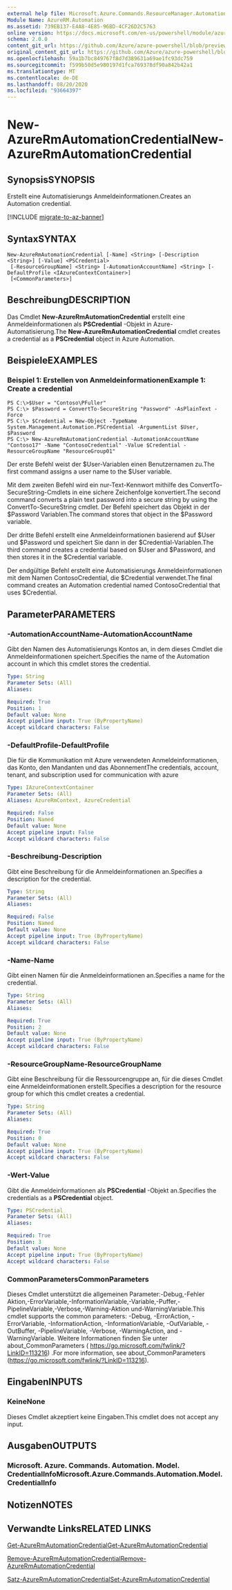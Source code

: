 ```yaml
---
external help file: Microsoft.Azure.Commands.ResourceManager.Automation.dll-Help.xml
Module Name: AzureRM.Automation
ms.assetid: 739EB137-E4A8-4E85-96BD-4CF26D2C5763
online version: https://docs.microsoft.com/en-us/powershell/module/azurerm.automation/new-azurermautomationcredential
schema: 2.0.0
content_git_url: https://github.com/Azure/azure-powershell/blob/preview/src/ResourceManager/Automation/Commands.Automation/help/New-AzureRMAutomationCredential.md
original_content_git_url: https://github.com/Azure/azure-powershell/blob/preview/src/ResourceManager/Automation/Commands.Automation/help/New-AzureRMAutomationCredential.md
ms.openlocfilehash: 59a1b7bc849767f8d7d389631a69ae1fc93dc759
ms.sourcegitcommit: f599b50d5e980197d1fca769378df90a842b42a1
ms.translationtype: MT
ms.contentlocale: de-DE
ms.lasthandoff: 08/20/2020
ms.locfileid: "93664397"
---
```

# <span data-ttu-id="89f11-101">New-AzureRmAutomationCredential</span><span class="sxs-lookup"><span data-stu-id="89f11-101">New-AzureRmAutomationCredential</span></span>

## <span data-ttu-id="89f11-102">Synopsis</span><span class="sxs-lookup"><span data-stu-id="89f11-102">SYNOPSIS</span></span>
<span data-ttu-id="89f11-103">Erstellt eine Automatisierungs Anmeldeinformationen.</span><span class="sxs-lookup"><span data-stu-id="89f11-103">Creates an Automation credential.</span></span>

[!INCLUDE [migrate-to-az-banner](../../includes/migrate-to-az-banner.md)]

## <span data-ttu-id="89f11-104">Syntax</span><span class="sxs-lookup"><span data-stu-id="89f11-104">SYNTAX</span></span>

```
New-AzureRmAutomationCredential [-Name] <String> [-Description <String>] [-Value] <PSCredential>
 [-ResourceGroupName] <String> [-AutomationAccountName] <String> [-DefaultProfile <IAzureContextContainer>]
 [<CommonParameters>]
```

## <span data-ttu-id="89f11-105">Beschreibung</span><span class="sxs-lookup"><span data-stu-id="89f11-105">DESCRIPTION</span></span>
<span data-ttu-id="89f11-106">Das Cmdlet **New-AzureRmAutomationCredential** erstellt eine Anmeldeinformationen als **PSCredential** -Objekt in Azure-Automatisierung.</span><span class="sxs-lookup"><span data-stu-id="89f11-106">The **New-AzureRmAutomationCredential** cmdlet creates a credential as a **PSCredential** object in Azure Automation.</span></span>

## <span data-ttu-id="89f11-107">Beispiele</span><span class="sxs-lookup"><span data-stu-id="89f11-107">EXAMPLES</span></span>

### <span data-ttu-id="89f11-108">Beispiel 1: Erstellen von Anmeldeinformationen</span><span class="sxs-lookup"><span data-stu-id="89f11-108">Example 1: Create a credential</span></span>
```
PS C:\>$User = "Contoso\PFuller"
PS C:\> $Password = ConvertTo-SecureString "Password" -AsPlainText -Force
PS C:\> $Credential = New-Object -TypeName System.Management.Automation.PSCredential -ArgumentList $User, $Password
PS C:\> New-AzureRmAutomationCredential -AutomationAccountName "Contoso17" -Name "ContosoCredential" -Value $Credential -ResourceGroupName "ResourceGroup01"
```

<span data-ttu-id="89f11-109">Der erste Befehl weist der $User-Variablen einen Benutzernamen zu.</span><span class="sxs-lookup"><span data-stu-id="89f11-109">The first command assigns a user name to the $User variable.</span></span>

<span data-ttu-id="89f11-110">Mit dem zweiten Befehl wird ein nur-Text-Kennwort mithilfe des ConvertTo-SecureString-Cmdlets in eine sichere Zeichenfolge konvertiert.</span><span class="sxs-lookup"><span data-stu-id="89f11-110">The second command converts a plain text password into a secure string by using the ConvertTo-SecureString cmdlet.</span></span>
<span data-ttu-id="89f11-111">Der Befehl speichert das Objekt in der $Password Variablen.</span><span class="sxs-lookup"><span data-stu-id="89f11-111">The command stores that object in the $Password variable.</span></span>

<span data-ttu-id="89f11-112">Der dritte Befehl erstellt eine Anmeldeinformationen basierend auf $User und $Password und speichert Sie dann in der $Credential-Variablen.</span><span class="sxs-lookup"><span data-stu-id="89f11-112">The third command creates a credential based on $User and $Password, and then stores it in the $Credential variable.</span></span>

<span data-ttu-id="89f11-113">Der endgültige Befehl erstellt eine Automatisierungs Anmeldeinformationen mit dem Namen ContosoCredential, die $Credential verwendet.</span><span class="sxs-lookup"><span data-stu-id="89f11-113">The final command creates an Automation credential named ContosoCredential that uses $Credential.</span></span>

## <span data-ttu-id="89f11-114">Parameter</span><span class="sxs-lookup"><span data-stu-id="89f11-114">PARAMETERS</span></span>

### <span data-ttu-id="89f11-115">-AutomationAccountName</span><span class="sxs-lookup"><span data-stu-id="89f11-115">-AutomationAccountName</span></span>
<span data-ttu-id="89f11-116">Gibt den Namen des Automatisierungs Kontos an, in dem dieses Cmdlet die Anmeldeinformationen speichert.</span><span class="sxs-lookup"><span data-stu-id="89f11-116">Specifies the name of the Automation account in which this cmdlet stores the credential.</span></span>

```yaml
Type: String
Parameter Sets: (All)
Aliases: 

Required: True
Position: 1
Default value: None
Accept pipeline input: True (ByPropertyName)
Accept wildcard characters: False
```

### <span data-ttu-id="89f11-117">-DefaultProfile</span><span class="sxs-lookup"><span data-stu-id="89f11-117">-DefaultProfile</span></span>
<span data-ttu-id="89f11-118">Die für die Kommunikation mit Azure verwendeten Anmeldeinformationen, das Konto, den Mandanten und das Abonnement</span><span class="sxs-lookup"><span data-stu-id="89f11-118">The credentials, account, tenant, and subscription used for communication with azure</span></span>

```yaml
Type: IAzureContextContainer
Parameter Sets: (All)
Aliases: AzureRmContext, AzureCredential

Required: False
Position: Named
Default value: None
Accept pipeline input: False
Accept wildcard characters: False
```

### <span data-ttu-id="89f11-119">-Beschreibung</span><span class="sxs-lookup"><span data-stu-id="89f11-119">-Description</span></span>
<span data-ttu-id="89f11-120">Gibt eine Beschreibung für die Anmeldeinformationen an.</span><span class="sxs-lookup"><span data-stu-id="89f11-120">Specifies a description for the credential.</span></span>

```yaml
Type: String
Parameter Sets: (All)
Aliases: 

Required: False
Position: Named
Default value: None
Accept pipeline input: True (ByPropertyName)
Accept wildcard characters: False
```

### <span data-ttu-id="89f11-121">-Name</span><span class="sxs-lookup"><span data-stu-id="89f11-121">-Name</span></span>
<span data-ttu-id="89f11-122">Gibt einen Namen für die Anmeldeinformationen an.</span><span class="sxs-lookup"><span data-stu-id="89f11-122">Specifies a name for the credential.</span></span>

```yaml
Type: String
Parameter Sets: (All)
Aliases: 

Required: True
Position: 2
Default value: None
Accept pipeline input: True (ByPropertyName)
Accept wildcard characters: False
```

### <span data-ttu-id="89f11-123">-ResourceGroupName</span><span class="sxs-lookup"><span data-stu-id="89f11-123">-ResourceGroupName</span></span>
<span data-ttu-id="89f11-124">Gibt eine Beschreibung für die Ressourcengruppe an, für die dieses Cmdlet eine Anmeldeinformationen erstellt.</span><span class="sxs-lookup"><span data-stu-id="89f11-124">Specifies a description for the resource group for which this cmdlet creates a credential.</span></span>

```yaml
Type: String
Parameter Sets: (All)
Aliases: 

Required: True
Position: 0
Default value: None
Accept pipeline input: True (ByPropertyName)
Accept wildcard characters: False
```

### <span data-ttu-id="89f11-125">-Wert</span><span class="sxs-lookup"><span data-stu-id="89f11-125">-Value</span></span>
<span data-ttu-id="89f11-126">Gibt die Anmeldeinformationen als **PSCredential** -Objekt an.</span><span class="sxs-lookup"><span data-stu-id="89f11-126">Specifies the credentials as a **PSCredential** object.</span></span>

```yaml
Type: PSCredential
Parameter Sets: (All)
Aliases: 

Required: True
Position: 3
Default value: None
Accept pipeline input: True (ByPropertyName)
Accept wildcard characters: False
```

### <span data-ttu-id="89f11-127">CommonParameters</span><span class="sxs-lookup"><span data-stu-id="89f11-127">CommonParameters</span></span>
<span data-ttu-id="89f11-128">Dieses Cmdlet unterstützt die allgemeinen Parameter:-Debug,-Fehler Aktion,-ErrorVariable,-InformationVariable,-Variable,-Puffer,-PipelineVariable,-Verbose,-Warning-Aktion und-WarningVariable.</span><span class="sxs-lookup"><span data-stu-id="89f11-128">This cmdlet supports the common parameters: -Debug, -ErrorAction, -ErrorVariable, -InformationAction, -InformationVariable, -OutVariable, -OutBuffer, -PipelineVariable, -Verbose, -WarningAction, and -WarningVariable.</span></span> <span data-ttu-id="89f11-129">Weitere Informationen finden Sie unter about_CommonParameters ( https://go.microsoft.com/fwlink/?LinkID=113216) .</span><span class="sxs-lookup"><span data-stu-id="89f11-129">For more information, see about_CommonParameters (https://go.microsoft.com/fwlink/?LinkID=113216).</span></span>

## <span data-ttu-id="89f11-130">Eingaben</span><span class="sxs-lookup"><span data-stu-id="89f11-130">INPUTS</span></span>

### <span data-ttu-id="89f11-131">Keine</span><span class="sxs-lookup"><span data-stu-id="89f11-131">None</span></span>
<span data-ttu-id="89f11-132">Dieses Cmdlet akzeptiert keine Eingaben.</span><span class="sxs-lookup"><span data-stu-id="89f11-132">This cmdlet does not accept any input.</span></span>

## <span data-ttu-id="89f11-133">Ausgaben</span><span class="sxs-lookup"><span data-stu-id="89f11-133">OUTPUTS</span></span>

### <span data-ttu-id="89f11-134">Microsoft. Azure. Commands. Automation. Model. CredentialInfo</span><span class="sxs-lookup"><span data-stu-id="89f11-134">Microsoft.Azure.Commands.Automation.Model.CredentialInfo</span></span>

## <span data-ttu-id="89f11-135">Notizen</span><span class="sxs-lookup"><span data-stu-id="89f11-135">NOTES</span></span>

## <span data-ttu-id="89f11-136">Verwandte Links</span><span class="sxs-lookup"><span data-stu-id="89f11-136">RELATED LINKS</span></span>

[<span data-ttu-id="89f11-137">Get-AzureRmAutomationCredential</span><span class="sxs-lookup"><span data-stu-id="89f11-137">Get-AzureRmAutomationCredential</span></span>](./Get-AzureRMAutomationCredential.md)

[<span data-ttu-id="89f11-138">Remove-AzureRmAutomationCredential</span><span class="sxs-lookup"><span data-stu-id="89f11-138">Remove-AzureRmAutomationCredential</span></span>](./Remove-AzureRMAutomationCredential.md)

[<span data-ttu-id="89f11-139">Satz-AzureRmAutomationCredential</span><span class="sxs-lookup"><span data-stu-id="89f11-139">Set-AzureRmAutomationCredential</span></span>](./Set-AzureRMAutomationCredential.md)


